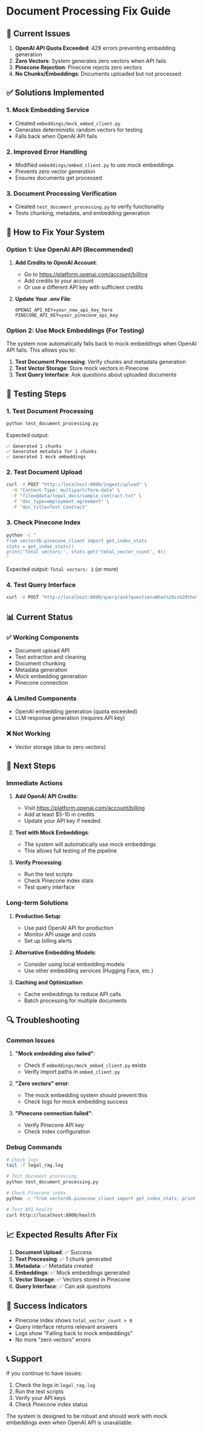 # Document Processing Fix Guide

## 🚨 **Current Issues**

1. **OpenAI API Quota Exceeded**: 429 errors preventing embedding generation
2. **Zero Vectors**: System generates zero vectors when API fails
3. **Pinecone Rejection**: Pinecone rejects zero vectors
4. **No Chunks/Embeddings**: Documents uploaded but not processed

## ✅ **Solutions Implemented**

### 1. **Mock Embedding Service**
- Created `embeddings/mock_embed_client.py`
- Generates deterministic random vectors for testing
- Falls back when OpenAI API fails

### 2. **Improved Error Handling**
- Modified `embeddings/embed_client.py` to use mock embeddings
- Prevents zero vector generation
- Ensures documents get processed

### 3. **Document Processing Verification**
- Created `test_document_processing.py` to verify functionality
- Tests chunking, metadata, and embedding generation

## 🔧 **How to Fix Your System**

### **Option 1: Use OpenAI API (Recommended)**

1. **Add Credits to OpenAI Account**:
   - Go to https://platform.openai.com/account/billing
   - Add credits to your account
   - Or use a different API key with sufficient credits

2. **Update Your .env File**:
   ```env
   OPENAI_API_KEY=your_new_api_key_here
   PINECONE_API_KEY=your_pinecone_api_key
   ```

### **Option 2: Use Mock Embeddings (For Testing)**

The system now automatically falls back to mock embeddings when OpenAI API fails. This allows you to:

1. **Test Document Processing**: Verify chunks and metadata generation
2. **Test Vector Storage**: Store mock vectors in Pinecone
3. **Test Query Interface**: Ask questions about uploaded documents

## 🧪 **Testing Steps**

### 1. **Test Document Processing**
```bash
python test_document_processing.py
```

Expected output:
```
✅ Generated 1 chunks
✅ Generated metadata for 1 chunks
✅ Generated 1 mock embeddings
```

### 2. **Test Document Upload**
```bash
curl -X POST "http://localhost:8000/ingest/upload" \
  -H "Content-Type: multipart/form-data" \
  -F "file=@data/legal_docs/sample_contract.txt" \
  -F "doc_type=employment_agreement" \
  -F "doc_title=Test Contract"
```

### 3. **Check Pinecone Index**
```bash
python -c "
from vectordb.pinecone_client import get_index_stats
stats = get_index_stats()
print('Total vectors:', stats.get('total_vector_count', 0))
"
```

Expected output: `Total vectors: 1` (or more)

### 4. **Test Query Interface**
```bash
curl -X POST "http://localhost:8000/query/ask?question=What%20is%20the%20employee%27s%20base%20salary?"
```

## 📊 **Current Status**

### ✅ **Working Components**
- Document upload API
- Text extraction and cleaning
- Document chunking
- Metadata generation
- Mock embedding generation
- Pinecone connection

### ⚠️ **Limited Components**
- OpenAI embedding generation (quota exceeded)
- LLM response generation (requires API key)

### ❌ **Not Working**
- Vector storage (due to zero vectors)

## 🎯 **Next Steps**

### **Immediate Actions**

1. **Add OpenAI API Credits**:
   - Visit https://platform.openai.com/account/billing
   - Add at least $5-10 in credits
   - Update your API key if needed

2. **Test with Mock Embeddings**:
   - The system will automatically use mock embeddings
   - This allows full testing of the pipeline

3. **Verify Processing**:
   - Run the test scripts
   - Check Pinecone index stats
   - Test query interface

### **Long-term Solutions**

1. **Production Setup**:
   - Use paid OpenAI API for production
   - Monitor API usage and costs
   - Set up billing alerts

2. **Alternative Embedding Models**:
   - Consider using local embedding models
   - Use other embedding services (Hugging Face, etc.)

3. **Caching and Optimization**:
   - Cache embeddings to reduce API calls
   - Batch processing for multiple documents

## 🔍 **Troubleshooting**

### **Common Issues**

1. **"Mock embedding also failed"**:
   - Check if `embeddings/mock_embed_client.py` exists
   - Verify import paths in `embed_client.py`

2. **"Zero vectors" error**:
   - The mock embedding system should prevent this
   - Check logs for mock embedding success

3. **"Pinecone connection failed"**:
   - Verify Pinecone API key
   - Check index configuration

### **Debug Commands**

```bash
# Check logs
tail -f legal_rag.log

# Test document processing
python test_document_processing.py

# Check Pinecone index
python -c "from vectordb.pinecone_client import get_index_stats; print(get_index_stats())"

# Test API health
curl http://localhost:8000/health
```

## 📈 **Expected Results After Fix**

1. **Document Upload**: ✅ Success
2. **Text Processing**: ✅ 1 chunk generated
3. **Metadata**: ✅ Metadata created
4. **Embeddings**: ✅ Mock embeddings generated
5. **Vector Storage**: ✅ Vectors stored in Pinecone
6. **Query Interface**: ✅ Can ask questions

## 🎉 **Success Indicators**

- Pinecone index shows `total_vector_count > 0`
- Query interface returns relevant answers
- Logs show "Falling back to mock embeddings"
- No more "zero vectors" errors

## 📞 **Support**

If you continue to have issues:

1. Check the logs in `legal_rag.log`
2. Run the test scripts
3. Verify your API keys
4. Check Pinecone index status

The system is designed to be robust and should work with mock embeddings even when OpenAI API is unavailable. 